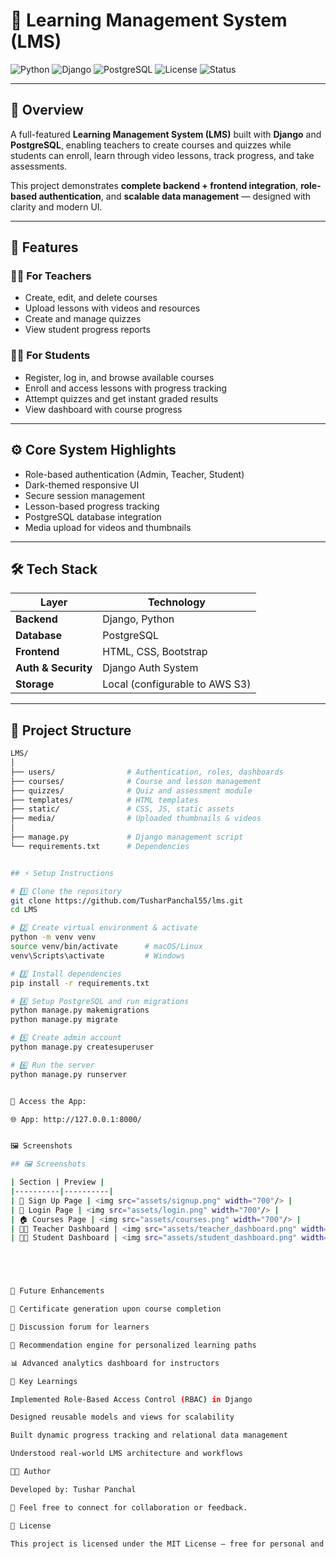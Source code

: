 # 📘 Learning Management System (LMS)

![Python](https://img.shields.io/badge/Python-3.10-blue?logo=python)
![Django](https://img.shields.io/badge/Django-5.0-darkgreen?logo=django)
![PostgreSQL](https://img.shields.io/badge/PostgreSQL-Database-blue?logo=postgresql)
![License](https://img.shields.io/badge/License-MIT-yellow)
![Status](https://img.shields.io/badge/Project%20Phase-Completed-brightgreen)

---

## 🧩 Overview

A full-featured **Learning Management System (LMS)** built with **Django** and **PostgreSQL**, enabling teachers to create courses and quizzes while students can enroll, learn through video lessons, track progress, and take assessments.

This project demonstrates **complete backend + frontend integration**, **role-based authentication**, and **scalable data management** — designed with clarity and modern UI.

---

## 🚀 Features

### 👨‍🏫 For Teachers
- Create, edit, and delete courses  
- Upload lessons with videos and resources  
- Create and manage quizzes  
- View student progress reports  

### 👩‍🎓 For Students
- Register, log in, and browse available courses  
- Enroll and access lessons with progress tracking  
- Attempt quizzes and get instant graded results  
- View dashboard with course progress  

---

## ⚙️ Core System Highlights
- Role-based authentication (Admin, Teacher, Student)  
- Dark-themed responsive UI  
- Secure session management  
- Lesson-based progress tracking  
- PostgreSQL database integration  
- Media upload for videos and thumbnails  

---

## 🛠️ Tech Stack

| Layer | Technology |
|-------|-------------|
| **Backend** | Django, Python |
| **Database** | PostgreSQL |
| **Frontend** | HTML, CSS, Bootstrap |
| **Auth & Security** | Django Auth System |
| **Storage** | Local (configurable to AWS S3) |

---

## 📁 Project Structure

```bash
LMS/
│
├── users/                # Authentication, roles, dashboards
├── courses/              # Course and lesson management
├── quizzes/              # Quiz and assessment module
├── templates/            # HTML templates
├── static/               # CSS, JS, static assets
├── media/                # Uploaded thumbnails & videos
│
├── manage.py             # Django management script
└── requirements.txt      # Dependencies


## ⚡ Setup Instructions

# 1️⃣ Clone the repository
git clone https://github.com/TusharPanchal55/lms.git
cd LMS

# 2️⃣ Create virtual environment & activate
python -m venv venv
source venv/bin/activate      # macOS/Linux
venv\Scripts\activate         # Windows

# 3️⃣ Install dependencies
pip install -r requirements.txt

# 4️⃣ Setup PostgreSQL and run migrations
python manage.py makemigrations
python manage.py migrate

# 5️⃣ Create admin account
python manage.py createsuperuser

# 6️⃣ Run the server
python manage.py runserver


🔗 Access the App:

🌐 App: http://127.0.0.1:8000/


🖼️ Screenshots

## 🖼️ Screenshots

| Section | Preview |
|----------|----------|
| 📝 Sign Up Page | <img src="assets/signup.png" width="700"/> |
| 🔐 Login Page | <img src="assets/login.png" width="700"/> |
| 🏠 Courses Page | <img src="assets/courses.png" width="700"/> |
| 👨‍🏫 Teacher Dashboard | <img src="assets/teacher_dashboard.png" width="700"/> |
| 👩‍🎓 Student Dashboard | <img src="assets/student_dashboard.png" width="700"/> |





🎯 Future Enhancements

🪪 Certificate generation upon course completion

💬 Discussion forum for learners

🤖 Recommendation engine for personalized learning paths

📊 Advanced analytics dashboard for instructors

🧠 Key Learnings

Implemented Role-Based Access Control (RBAC) in Django

Designed reusable models and views for scalability

Built dynamic progress tracking and relational data management

Understood real-world LMS architecture and workflows

🧑‍💻 Author

Developed by: Tushar Panchal

💼 Feel free to connect for collaboration or feedback.

📜 License

This project is licensed under the MIT License — free for personal and commercial use.